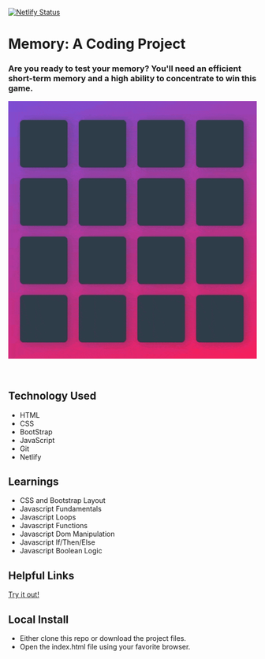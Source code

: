 [![Netlify Status](https://api.netlify.com/api/v1/badges/91107973-6938-4510-b138-31ef963a3b3a/deploy-status)](https://memory.davidblackwelder.dev)

# Memory: A Coding Project

### Are you ready to test your memory? You'll need an efficient short-term memory and a high ability to concentrate to win this game.

![Memory GIF](/img/memory.gif)

<br>

## Technology Used

- HTML
- CSS
- BootStrap
- JavaScript
- Git
- Netlify

## Learnings

- CSS and Bootstrap Layout
- Javascript Fundamentals
- Javascript Loops
- Javascript Functions
- Javascript Dom Manipulation
- Javascript If/Then/Else
- Javascript Boolean Logic

## Helpful Links

[Try it out!](https://memory.davidblackwelder.dev)

## Local Install

- Either clone this repo or download the project files.
- Open the index.html file using your favorite browser.
